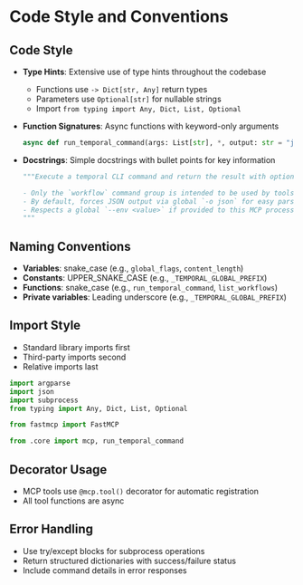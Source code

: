 # Code Style and Conventions

## Code Style
- **Type Hints**: Extensive use of type hints throughout the codebase
  - Functions use `-> Dict[str, Any]` return types
  - Parameters use `Optional[str]` for nullable strings
  - Import `from typing import Any, Dict, List, Optional`

- **Function Signatures**: Async functions with keyword-only arguments
  ```python
  async def run_temporal_command(args: List[str], *, output: str = "json") -> Dict[str, Any]:
  ```

- **Docstrings**: Simple docstrings with bullet points for key information
  ```python
  """Execute a temporal CLI command and return the result with optional JSON parsing.

  - Only the `workflow` command group is intended to be used by tools in this MCP.
  - By default, forces JSON output via global `-o json` for easy parsing.
  - Respects a global `--env <value>` if provided to this MCP process.
  """
  ```

## Naming Conventions
- **Variables**: snake_case (e.g., `global_flags`, `content_length`)
- **Constants**: UPPER_SNAKE_CASE (e.g., `_TEMPORAL_GLOBAL_PREFIX`)
- **Functions**: snake_case (e.g., `run_temporal_command`, `list_workflows`)
- **Private variables**: Leading underscore (e.g., `_TEMPORAL_GLOBAL_PREFIX`)

## Import Style
- Standard library imports first
- Third-party imports second
- Relative imports last
```python
import argparse
import json
import subprocess
from typing import Any, Dict, List, Optional

from fastmcp import FastMCP

from .core import mcp, run_temporal_command
```

## Decorator Usage
- MCP tools use `@mcp.tool()` decorator for automatic registration
- All tool functions are async

## Error Handling
- Use try/except blocks for subprocess operations
- Return structured dictionaries with success/failure status
- Include command details in error responses